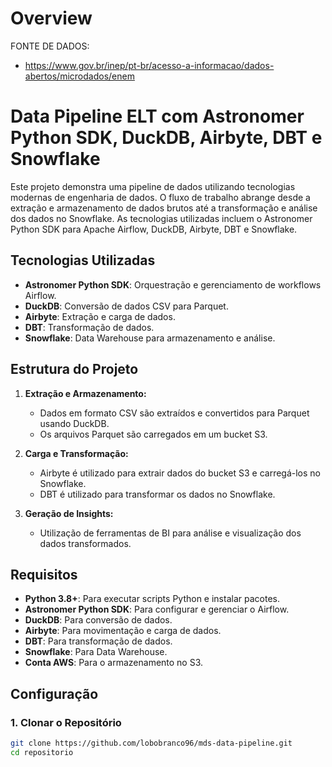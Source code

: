 Overview
========

FONTE DE DADOS:
- https://www.gov.br/inep/pt-br/acesso-a-informacao/dados-abertos/microdados/enem

# Data Pipeline ELT com Astronomer Python SDK, DuckDB, Airbyte, DBT e Snowflake

Este projeto demonstra uma pipeline de dados utilizando tecnologias modernas de engenharia de dados. O fluxo de trabalho abrange desde a extração e armazenamento de dados brutos até a transformação e análise dos dados no Snowflake. As tecnologias utilizadas incluem o Astronomer Python SDK para Apache Airflow, DuckDB, Airbyte, DBT e Snowflake.

## Tecnologias Utilizadas

- **Astronomer Python SDK**: Orquestração e gerenciamento de workflows Airflow.
- **DuckDB**: Conversão de dados CSV para Parquet.
- **Airbyte**: Extração e carga de dados.
- **DBT**: Transformação de dados.
- **Snowflake**: Data Warehouse para armazenamento e análise.

## Estrutura do Projeto

1. **Extração e Armazenamento:**
   - Dados em formato CSV são extraídos e convertidos para Parquet usando DuckDB.
   - Os arquivos Parquet são carregados em um bucket S3.

2. **Carga e Transformação:**
   - Airbyte é utilizado para extrair dados do bucket S3 e carregá-los no Snowflake.
   - DBT é utilizado para transformar os dados no Snowflake.

3. **Geração de Insights:**
   - Utilização de ferramentas de BI para análise e visualização dos dados transformados.

## Requisitos

- **Python 3.8+**: Para executar scripts Python e instalar pacotes.
- **Astronomer Python SDK**: Para configurar e gerenciar o Airflow.
- **DuckDB**: Para conversão de dados.
- **Airbyte**: Para movimentação e carga de dados.
- **DBT**: Para transformação de dados.
- **Snowflake**: Para Data Warehouse.
- **Conta AWS**: Para o armazenamento no S3.

## Configuração

### 1. Clonar o Repositório

```bash
git clone https://github.com/lobobranco96/mds-data-pipeline.git
cd repositorio
